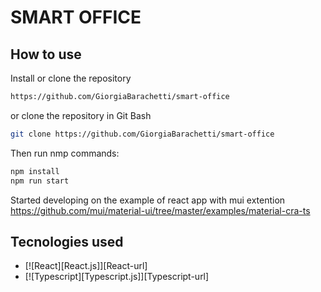 #  SMART OFFICE
## How to use
Install or clone the repository
```sh
https://github.com/GiorgiaBarachetti/smart-office
```
or clone the repository in Git Bash
```sh
git clone https://github.com/GiorgiaBarachetti/smart-office
```
Then run nmp commands:
```sh
npm install
npm run start
```

Started developing on the example of react app with mui extention
https://github.com/mui/material-ui/tree/master/examples/material-cra-ts


## Tecnologies used
* [![React][React.js]][React-url]
* [![Typescript][Typescript.js]][Typescript-url]

